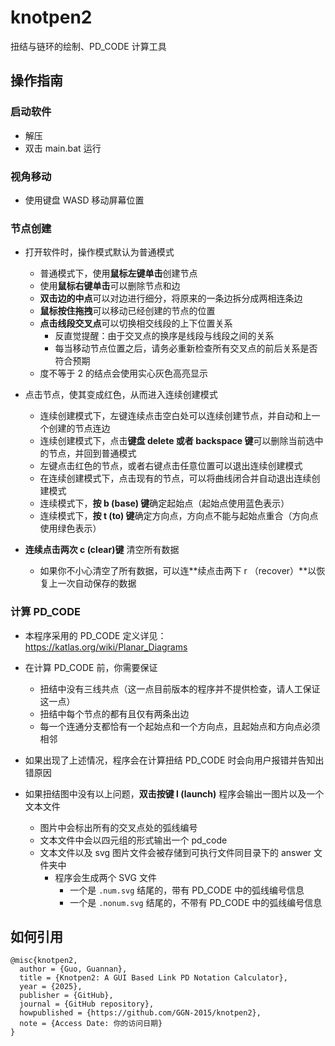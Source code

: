 # knotpen2
扭结与链环的绘制、PD_CODE 计算工具

## 操作指南

### 启动软件
- 解压
- 双击 main.bat 运行

### 视角移动

- 使用键盘 WASD 移动屏幕位置

### 节点创建

- 打开软件时，操作模式默认为普通模式
  - 普通模式下，使用**鼠标左键单击**创建节点
  - 使用**鼠标右键单击**可以删除节点和边
  - **双击边的中点**可以对边进行细分，将原来的一条边拆分成两相连条边
  - **鼠标按住拖拽**可以移动已经创建的节点的位置
  - **点击线段交叉点**可以切换相交线段的上下位置关系
    - 反直觉提醒：由于交叉点的换序是线段与线段之间的关系
    - 每当移动节点位置之后，请务必重新检查所有交叉点的前后关系是否符合预期
  - 度不等于 2 的结点会使用实心灰色高亮显示


- 点击节点，使其变成红色，从而进入连续创建模式
  - 连续创建模式下，左键连续点击空白处可以连续创建节点，并自动和上一个创建的节点连边
  - 连续创建模式下，点击**键盘 delete 或者 backspace 键**可以删除当前选中的节点，并回到普通模式
  - 左键点击红色的节点，或者右键点击任意位置可以退出连续创建模式
  - 在连续创建模式下，点击现有的节点，可以将曲线闭合并自动退出连续创建模式
  - 连续模式下，**按 b (base) 键**确定起始点（起始点使用蓝色表示）
  - 连续模式下，**按 t (to) 键**确定方向点，方向点不能与起始点重合（方向点使用绿色表示）

- **连续点击两次 c (clear)键** 清空所有数据
  - 如果你不小心清空了所有数据，可以连**续点击两下 r （recover）**以恢复上一次自动保存的数据


### 计算 PD_CODE

- 本程序采用的 PD_CODE 定义详见：https://katlas.org/wiki/Planar_Diagrams


- 在计算 PD_CODE 前，你需要保证
  - 扭结中没有三线共点（这一点目前版本的程序并不提供检查，请人工保证这一点）
  - 扭结中每个节点的都有且仅有两条出边
  - 每一个连通分支都恰有一个起始点和一个方向点，且起始点和方向点必须相邻
- 如果出现了上述情况，程序会在计算扭结 PD_CODE 时会向用户报错并告知出错原因


- 如果扭结图中没有以上问题，**双击按键 l (launch)** 程序会输出一图片以及一个文本文件
  - 图片中会标出所有的交叉点处的弧线编号
  - 文本文件中会以四元组的形式输出一个 pd_code
  - 文本文件以及 svg 图片文件会被存储到可执行文件同目录下的 answer 文件夹中
    - 程序会生成两个 SVG 文件
      - 一个是 `.num.svg` 结尾的，带有 PD_CODE 中的弧线编号信息
      - 一个是 `.nonum.svg` 结尾的，不带有 PD_CODE 中的弧线编号信息

## 如何引用
```text
@misc{knotpen2,
  author = {Guo, Guannan},
  title = {Knotpen2: A GUI Based Link PD Notation Calculator},
  year = {2025},
  publisher = {GitHub},
  journal = {GitHub repository},
  howpublished = {https://github.com/GGN-2015/knotpen2},
  note = {Access Date: 你的访问日期}
}
```

